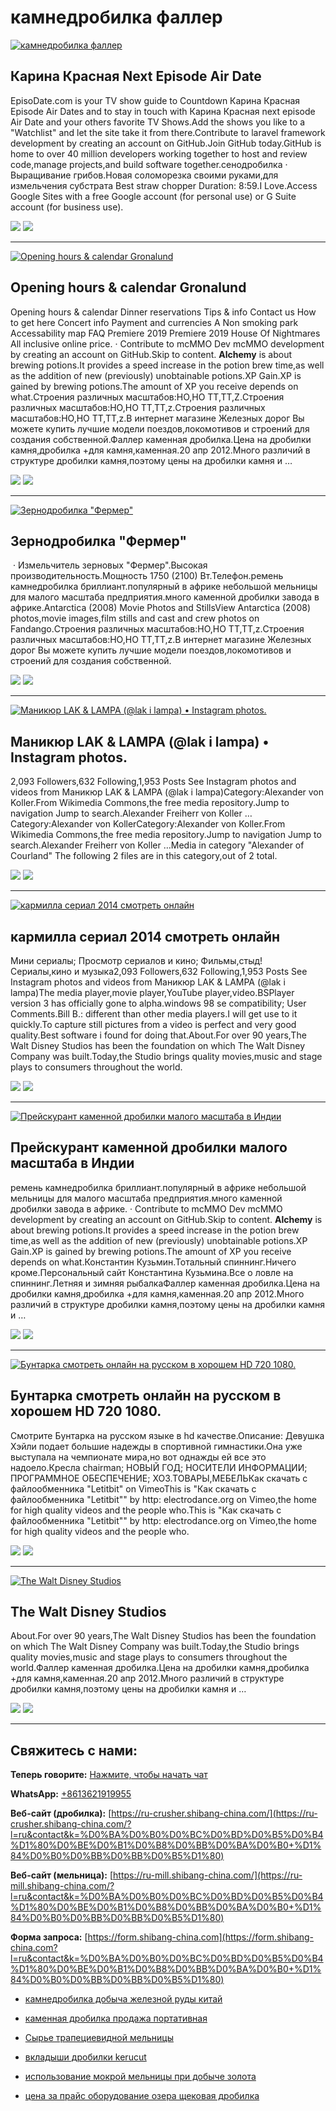 # камнедробилка фаллер

<a href="https://swt.shibang-china.com/?l=ru&img&k=%D0%BA%D0%B0%D0%BC%D0%BD%D0%B5%D0%B4%D1%80%D0%BE%D0%B1%D0%B8%D0%BB%D0%BA%D0%B0+%D1%84%D0%B0%D0%BB%D0%BB%D0%B5%D1%80" target="_blank">![камнедробилка фаллер](http://static.shibang-china.com/all-800x300/838.jpg)</a>

## Карина Красная Next Episode Air Date
EpisoDate.com is your TV show guide to Countdown Карина Красная Episode Air Dates and to stay in touch with Карина Красная next episode Air Date and your others favorite TV Shows.Add the shows you like to a &quot;Watchlist&quot; and let the site take it from there.Contribute to laravel framework development by creating an account on GitHub.Join GitHub today.GitHub is home to over 40 million developers working together to host and review code,manage projects,and build software together.сенодробилка&nbsp;&#0183;&#32;Выращивание грибов.Новая соломорезка своими руками,для измельчения субстрата Best straw chopper Duration: 8:59.I Love.Access Google Sites with a free Google account (for personal use) or G Suite account (for business use).


<a href="https://whatsapp.shibangsoft.com/WhatsApp.php" target="_blank" title="WhatsApp">![](http://static.shibang-china.com/icon/whatsapp.png)</a> <a href="https://swt.shibang-china.com/?l=ru&icon&k=%D0%BA%D0%B0%D0%BC%D0%BD%D0%B5%D0%B4%D1%80%D0%BE%D0%B1%D0%B8%D0%BB%D0%BA%D0%B0+%D1%84%D0%B0%D0%BB%D0%BB%D0%B5%D1%80" target="_blank">![](http://static.shibang-china.com/icon/chat-ru.png)</a>

---

<a href="https://swt.shibang-china.com/?l=ru&img&k=%D0%BA%D0%B0%D0%BC%D0%BD%D0%B5%D0%B4%D1%80%D0%BE%D0%B1%D0%B8%D0%BB%D0%BA%D0%B0+%D1%84%D0%B0%D0%BB%D0%BB%D0%B5%D1%80" target="_blank">![Opening hours &amp; calendar Gronalund](http://static.shibang-china.com/all-800x300/385.jpg)</a>

## Opening hours &amp; calendar Gronalund
Opening hours &amp; calendar Dinner reservations Tips &amp; info Contact us How to get here Concert info Payment and currencies A Non smoking park Accessability map FAQ Premiere 2019 Premiere 2019 House Of Nightmares All inclusive online price.&nbsp;&#0183;&#32;Contribute to mcMMO Dev mcMMO development by creating an account on GitHub.Skip to content. **Alchemy** is about brewing potions.It provides a speed increase in the potion brew time,as well as the addition of new (previously) unobtainable potions.XP Gain.XP is gained by brewing potions.The amount of XP you receive depends on what.Строения различных масштабов:НО,НО ТТ,ТТ,Z.Строения различных масштабов:НО,НО ТТ,ТТ,z.Строения различных масштабов:НО,НО ТТ,ТТ,z.В интернет магазине Железных дорог Вы можете купить лучшие модели поездов,локомотивов и строений для создания собственной.Фаллер каменная дробилка.Цена на дробилки камня,дробилка +для камня,каменная.20 апр 2012.Много различий в структуре дробилки камня,поэтому цены на дробилки камня и …


<a href="https://whatsapp.shibangsoft.com/WhatsApp.php" target="_blank" title="WhatsApp">![](http://static.shibang-china.com/icon/whatsapp.png)</a> <a href="https://swt.shibang-china.com/?l=ru&icon&k=%D0%BA%D0%B0%D0%BC%D0%BD%D0%B5%D0%B4%D1%80%D0%BE%D0%B1%D0%B8%D0%BB%D0%BA%D0%B0+%D1%84%D0%B0%D0%BB%D0%BB%D0%B5%D1%80" target="_blank">![](http://static.shibang-china.com/icon/chat-ru.png)</a>

---

<a href="https://swt.shibang-china.com/?l=ru&img&k=%D0%BA%D0%B0%D0%BC%D0%BD%D0%B5%D0%B4%D1%80%D0%BE%D0%B1%D0%B8%D0%BB%D0%BA%D0%B0+%D1%84%D0%B0%D0%BB%D0%BB%D0%B5%D1%80" target="_blank">![Зернодробилка &quot;Фермер&quot;](http://static.shibang-china.com/all-800x300/117.jpg)</a>

## Зернодробилка &quot;Фермер&quot;
&nbsp;&#0183;&#32;Измельчитель зерновых &quot;Фермер&quot;.Высокая производительность.Мощность 1750 (2100) Вт.Телефон.ремень камнедробилка бриллиант.популярный в африке небольшой мельницы для малого масштаба предприятия.много каменной дробилки завода в африке.Antarctica (2008) Movie Photos and StillsView Antarctica (2008) photos,movie images,film stills and cast and crew photos on Fandango.Строения различных масштабов:НО,НО ТТ,ТТ,z.Строения различных масштабов:НО,НО ТТ,ТТ,z.В интернет магазине Железных дорог Вы можете купить лучшие модели поездов,локомотивов и строений для создания собственной.


<a href="https://whatsapp.shibangsoft.com/WhatsApp.php" target="_blank" title="WhatsApp">![](http://static.shibang-china.com/icon/whatsapp.png)</a> <a href="https://swt.shibang-china.com/?l=ru&icon&k=%D0%BA%D0%B0%D0%BC%D0%BD%D0%B5%D0%B4%D1%80%D0%BE%D0%B1%D0%B8%D0%BB%D0%BA%D0%B0+%D1%84%D0%B0%D0%BB%D0%BB%D0%B5%D1%80" target="_blank">![](http://static.shibang-china.com/icon/chat-ru.png)</a>

---

<a href="https://swt.shibang-china.com/?l=ru&img&k=%D0%BA%D0%B0%D0%BC%D0%BD%D0%B5%D0%B4%D1%80%D0%BE%D0%B1%D0%B8%D0%BB%D0%BA%D0%B0+%D1%84%D0%B0%D0%BB%D0%BB%D0%B5%D1%80" target="_blank">![Маникюр LAK &amp; LAMPA (@lak i lampa) • Instagram photos.](http://static.shibang-china.com/all-800x300/1223.jpg)</a>

## Маникюр LAK &amp; LAMPA (@lak i lampa) • Instagram photos.
2,093 Followers,632 Following,1,953 Posts See Instagram photos and videos from Маникюр LAK &amp; LAMPA (@lak i lampa)Category:Alexander von Koller.From Wikimedia Commons,the free media repository.Jump to navigation Jump to search.Alexander Freiherr von Koller …Category:Alexander von KollerCategory:Alexander von Koller.From Wikimedia Commons,the free media repository.Jump to navigation Jump to search.Alexander Freiherr von Koller …Media in category &quot;Alexander of Courland&quot; The following 2 files are in this category,out of 2 total.


<a href="https://whatsapp.shibangsoft.com/WhatsApp.php" target="_blank" title="WhatsApp">![](http://static.shibang-china.com/icon/whatsapp.png)</a> <a href="https://swt.shibang-china.com/?l=ru&icon&k=%D0%BA%D0%B0%D0%BC%D0%BD%D0%B5%D0%B4%D1%80%D0%BE%D0%B1%D0%B8%D0%BB%D0%BA%D0%B0+%D1%84%D0%B0%D0%BB%D0%BB%D0%B5%D1%80" target="_blank">![](http://static.shibang-china.com/icon/chat-ru.png)</a>

---

<a href="https://swt.shibang-china.com/?l=ru&img&k=%D0%BA%D0%B0%D0%BC%D0%BD%D0%B5%D0%B4%D1%80%D0%BE%D0%B1%D0%B8%D0%BB%D0%BA%D0%B0+%D1%84%D0%B0%D0%BB%D0%BB%D0%B5%D1%80" target="_blank">![кармилла сериал 2014 смотреть онлайн](http://static.shibang-china.com/all-800x300/1302.jpg)</a>

## кармилла сериал 2014 смотреть онлайн
Мини сериалы; Просмотр сериалов и кино; Фильмы,стыд! Сериалы,кино и музыка2,093 Followers,632 Following,1,953 Posts See Instagram photos and videos from Маникюр LAK &amp; LAMPA (@lak i lampa)The media player,movie player,YouTube player,video.BSPlayer version 3 has officially gone to alpha.windows 98 se compatibility; User Comments.Bill B.: different than other media players.I will get use to it quickly.To capture still pictures from a video is perfect and very good quality.Best software i found for doing that.About.For over 90 years,The Walt Disney Studios has been the foundation on which The Walt Disney Company was built.Today,the Studio brings quality movies,music and stage plays to consumers throughout the world.


<a href="https://whatsapp.shibangsoft.com/WhatsApp.php" target="_blank" title="WhatsApp">![](http://static.shibang-china.com/icon/whatsapp.png)</a> <a href="https://swt.shibang-china.com/?l=ru&icon&k=%D0%BA%D0%B0%D0%BC%D0%BD%D0%B5%D0%B4%D1%80%D0%BE%D0%B1%D0%B8%D0%BB%D0%BA%D0%B0+%D1%84%D0%B0%D0%BB%D0%BB%D0%B5%D1%80" target="_blank">![](http://static.shibang-china.com/icon/chat-ru.png)</a>

---

<a href="https://swt.shibang-china.com/?l=ru&img&k=%D0%BA%D0%B0%D0%BC%D0%BD%D0%B5%D0%B4%D1%80%D0%BE%D0%B1%D0%B8%D0%BB%D0%BA%D0%B0+%D1%84%D0%B0%D0%BB%D0%BB%D0%B5%D1%80" target="_blank">![Прейскурант каменной дробилки малого масштаба в Индии](http://static.shibang-china.com/all-800x300/828.jpg)</a>

## Прейскурант каменной дробилки малого масштаба в Индии
ремень камнедробилка бриллиант.популярный в африке небольшой мельницы для малого масштаба предприятия.много каменной дробилки завода в африке.&nbsp;&#0183;&#32;Contribute to mcMMO Dev mcMMO development by creating an account on GitHub.Skip to content. **Alchemy** is about brewing potions.It provides a speed increase in the potion brew time,as well as the addition of new (previously) unobtainable potions.XP Gain.XP is gained by brewing potions.The amount of XP you receive depends on what.Константин Кузьмин.Тотальный спиннинг.Ничего кроме.Персональный сайт Константина Кузьмина.Все о ловле на спиннинг.Летняя и зимняя рыбалкаФаллер каменная дробилка.Цена на дробилки камня,дробилка +для камня,каменная.20 апр 2012.Много различий в структуре дробилки камня,поэтому цены на дробилки камня и …


<a href="https://whatsapp.shibangsoft.com/WhatsApp.php" target="_blank" title="WhatsApp">![](http://static.shibang-china.com/icon/whatsapp.png)</a> <a href="https://swt.shibang-china.com/?l=ru&icon&k=%D0%BA%D0%B0%D0%BC%D0%BD%D0%B5%D0%B4%D1%80%D0%BE%D0%B1%D0%B8%D0%BB%D0%BA%D0%B0+%D1%84%D0%B0%D0%BB%D0%BB%D0%B5%D1%80" target="_blank">![](http://static.shibang-china.com/icon/chat-ru.png)</a>

---

<a href="https://swt.shibang-china.com/?l=ru&img&k=%D0%BA%D0%B0%D0%BC%D0%BD%D0%B5%D0%B4%D1%80%D0%BE%D0%B1%D0%B8%D0%BB%D0%BA%D0%B0+%D1%84%D0%B0%D0%BB%D0%BB%D0%B5%D1%80" target="_blank">![Бунтарка смотреть онлайн на русском в хорошем HD 720 1080.](http://static.shibang-china.com/all-800x300/202.jpg)</a>

## Бунтарка смотреть онлайн на русском в хорошем HD 720 1080.
Смотрите Бунтарка на русском языке в hd качестве.Описание: Девушка Хэйли подает большие надежды в спортивной гимнастики.Она уже выступала на чемпионате мира,но вот однажды ей все это надоело.Кресла chairman; НОВЫЙ ГОД; НОСИТЕЛИ ИНФОРМАЦИИ; ПРОГРАММНОЕ ОБЕСПЕЧЕНИЕ; ХОЗ.ТОВАРЫ,МЕБЕЛЬКак скачать с файлообменника &quot;Letitbit&quot; on VimeoThis is &quot;Как скачать с файлообменника &quot;Letitbit&quot;&quot; by http: electrodance.org on Vimeo,the home for high quality videos and the people who.This is &quot;Как скачать с файлообменника &quot;Letitbit&quot;&quot; by http: electrodance.org on Vimeo,the home for high quality videos and the people who.


<a href="https://whatsapp.shibangsoft.com/WhatsApp.php" target="_blank" title="WhatsApp">![](http://static.shibang-china.com/icon/whatsapp.png)</a> <a href="https://swt.shibang-china.com/?l=ru&icon&k=%D0%BA%D0%B0%D0%BC%D0%BD%D0%B5%D0%B4%D1%80%D0%BE%D0%B1%D0%B8%D0%BB%D0%BA%D0%B0+%D1%84%D0%B0%D0%BB%D0%BB%D0%B5%D1%80" target="_blank">![](http://static.shibang-china.com/icon/chat-ru.png)</a>

---

<a href="https://swt.shibang-china.com/?l=ru&img&k=%D0%BA%D0%B0%D0%BC%D0%BD%D0%B5%D0%B4%D1%80%D0%BE%D0%B1%D0%B8%D0%BB%D0%BA%D0%B0+%D1%84%D0%B0%D0%BB%D0%BB%D0%B5%D1%80" target="_blank">![The Walt Disney Studios](http://static.shibang-china.com/all-800x300/724.jpg)</a>

## The Walt Disney Studios
About.For over 90 years,The Walt Disney Studios has been the foundation on which The Walt Disney Company was built.Today,the Studio brings quality movies,music and stage plays to consumers throughout the world.Фаллер каменная дробилка.Цена на дробилки камня,дробилка +для камня,каменная.20 апр 2012.Много различий в структуре дробилки камня,поэтому цены на дробилки камня и …

<a href="https://whatsapp.shibangsoft.com/WhatsApp.php" target="_blank" title="WhatsApp">![](http://static.shibang-china.com/icon/whatsapp.png)</a> <a href="https://swt.shibang-china.com/?l=ru&icon&k=%D0%BA%D0%B0%D0%BC%D0%BD%D0%B5%D0%B4%D1%80%D0%BE%D0%B1%D0%B8%D0%BB%D0%BA%D0%B0+%D1%84%D0%B0%D0%BB%D0%BB%D0%B5%D1%80" target="_blank">![](http://static.shibang-china.com/icon/chat-ru.png)</a>

---
## Свяжитесь с нами:

**Теперь говорите:** [Нажмите, чтобы начать чат](https://swt.shibang-china.com?l=ru&contact&k=%D0%BA%D0%B0%D0%BC%D0%BD%D0%B5%D0%B4%D1%80%D0%BE%D0%B1%D0%B8%D0%BB%D0%BA%D0%B0+%D1%84%D0%B0%D0%BB%D0%BB%D0%B5%D1%80)

**WhatsApp:**  [+8613621919955](https://whatsapp.shibangsoft.com/WhatsApp.php)

**Веб-сайт (дробилка):** [https://ru-crusher.shibang-china.com/](https://ru-crusher.shibang-china.com/?l=ru&contact&k=%D0%BA%D0%B0%D0%BC%D0%BD%D0%B5%D0%B4%D1%80%D0%BE%D0%B1%D0%B8%D0%BB%D0%BA%D0%B0+%D1%84%D0%B0%D0%BB%D0%BB%D0%B5%D1%80)

**Веб-сайт (мельница):** [https://ru-mill.shibang-china.com/](https://ru-mill.shibang-china.com/?l=ru&contact&k=%D0%BA%D0%B0%D0%BC%D0%BD%D0%B5%D0%B4%D1%80%D0%BE%D0%B1%D0%B8%D0%BB%D0%BA%D0%B0+%D1%84%D0%B0%D0%BB%D0%BB%D0%B5%D1%80)

**Форма запроса:** [https://form.shibang-china.com](https://form.shibang-china.com?l=ru&contact&k=%D0%BA%D0%B0%D0%BC%D0%BD%D0%B5%D0%B4%D1%80%D0%BE%D0%B1%D0%B8%D0%BB%D0%BA%D0%B0+%D1%84%D0%B0%D0%BB%D0%BB%D0%B5%D1%80)

* [камнедробилка добыча железной руды китай](../133/%D0%BA%D0%B0%D0%BC%D0%BD%D0%B5%D0%B4%D1%80%D0%BE%D0%B1%D0%B8%D0%BB%D0%BA%D0%B0%20%D0%B4%D0%BE%D0%B1%D1%8B%D1%87%D0%B0%20%D0%B6%D0%B5%D0%BB%D0%B5%D0%B7%D0%BD%D0%BE%D0%B9%20%D1%80%D1%83%D0%B4%D1%8B%20%D0%BA%D0%B8%D1%82%D0%B0%D0%B9.md)

* [каменная дробилка продажа портативная](../134/%D0%BA%D0%B0%D0%BC%D0%B5%D0%BD%D0%BD%D0%B0%D1%8F%20%D0%B4%D1%80%D0%BE%D0%B1%D0%B8%D0%BB%D0%BA%D0%B0%20%D0%BF%D1%80%D0%BE%D0%B4%D0%B0%D0%B6%D0%B0%20%D0%BF%D0%BE%D1%80%D1%82%D0%B0%D1%82%D0%B8%D0%B2%D0%BD%D0%B0%D1%8F.md)

* [Сырье трапециевидной мельницы](../132/%D0%A1%D1%8B%D1%80%D1%8C%D0%B5%20%D1%82%D1%80%D0%B0%D0%BF%D0%B5%D1%86%D0%B8%D0%B5%D0%B2%D0%B8%D0%B4%D0%BD%D0%BE%D0%B9%20%D0%BC%D0%B5%D0%BB%D1%8C%D0%BD%D0%B8%D1%86%D1%8B.md)

* [вкладыши дробилки kerucut](../131/%D0%B2%D0%BA%D0%BB%D0%B0%D0%B4%D1%8B%D1%88%D0%B8%20%D0%B4%D1%80%D0%BE%D0%B1%D0%B8%D0%BB%D0%BA%D0%B8%20kerucut.md)

* [использование мокрой мельницы при добыче золота](../132/%D0%B8%D1%81%D0%BF%D0%BE%D0%BB%D1%8C%D0%B7%D0%BE%D0%B2%D0%B0%D0%BD%D0%B8%D0%B5%20%D0%BC%D0%BE%D0%BA%D1%80%D0%BE%D0%B9%20%D0%BC%D0%B5%D0%BB%D1%8C%D0%BD%D0%B8%D1%86%D1%8B%20%D0%BF%D1%80%D0%B8%20%D0%B4%D0%BE%D0%B1%D1%8B%D1%87%D0%B5%20%D0%B7%D0%BE%D0%BB%D0%BE%D1%82%D0%B0.md)

* [цена за прайс оборудование озера щековая дробилка](../135/%D1%86%D0%B5%D0%BD%D0%B0%20%D0%B7%D0%B0%20%D0%BF%D1%80%D0%B0%D0%B9%D1%81%20%D0%BE%D0%B1%D0%BE%D1%80%D1%83%D0%B4%D0%BE%D0%B2%D0%B0%D0%BD%D0%B8%D0%B5%20%D0%BE%D0%B7%D0%B5%D1%80%D0%B0%20%D1%89%D0%B5%D0%BA%D0%BE%D0%B2%D0%B0%D1%8F%20%D0%B4%D1%80%D0%BE%D0%B1%D0%B8%D0%BB%D0%BA%D0%B0.md)